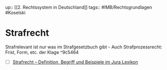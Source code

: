 up:: [[2. Rechtssystem in Deutschland]]
tags:: #IMB/Rechtsgrundlagen #Koselski 

# Strafrecht
Strafrelevant ist nur was im Strafgesetzbuch gibt
	- Auch Strafprozessrecht: Frist, Form, etc. der Klage ^9c5464
- [ ] [Strafrecht – Definition, Begriff und Beispiele im Jura Lexikon](https://www.juraforum.de/lexikon/strafrecht)
